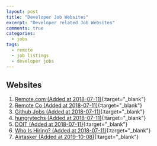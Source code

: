 ```yaml
---
layout: post
title: "Developer Job Websites"
excerpt: "Developer related Job Websites"
comments: true
categories:
  - jobs
tags: 
  - remote
  - job listings
  - developer jobs
---
```


## Websites

1. [Remote.com (Added at 2018-07-11)](https://remote.com/){:target="_blank"}
1. [Remote Co (Added at 2018-07-11)](https://remote.co/remote-jobs/developer/){:target="_blank"}
1. [Github Jobs (Added at 2018-07-11)](https://jobs.github.com/positions?description=&location=remote){:target="_blank"}
1. [hungrytechs (Added at 2018-07-11)](hhttps://hungrytechs.com/){:target="_blank"}
1. [DOIT (Added at 2018-07-11)](https://do-itrelocation.com){:target="_blank"}
1. [Who Is Hiring? (Added at 2018-07-11)](https://whoishiring.io){:target="_blank"}
1. [Airtasker (Added at 2019-10-08)](https://www.airtasker.com/jobs/computers/){:target="_blank"}
